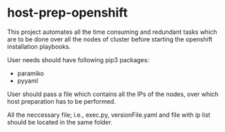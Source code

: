 # host-prep-openshift
This project automates all the time consuming and redundant tasks which are to be done over all the nodes of cluster before starting the openshift installation playbooks.

User needs should have following pip3 packages:
- paramiko
- pyyaml

User should pass a file which contains all the IPs of the nodes, over which host preparation has to be performed.

All the neccessary file; i.e., exec.py, versionFile.yaml and file with ip list should be located in the same folder.
